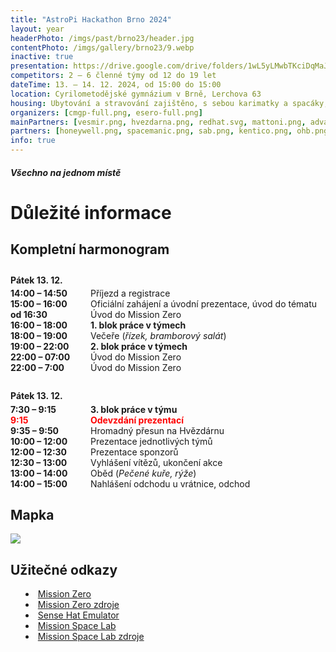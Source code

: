 ```yaml
---
title: "AstroPi Hackathon Brno 2024"
layout: year
headerPhoto: /imgs/past/brno23/header.jpg
contentPhoto: /imgs/gallery/brno23/9.webp
inactive: true
presentation: https://drive.google.com/drive/folders/1wL5yLMwbTKciDqMaJn0R0c_IPgb4GcS9?usp=sharing
competitors: 2 – 6 členné týmy od 12 do 19 let
dateTime: 13. – 14. 12. 2024, od 15:00 do 15:00
location: Cyrilometodějské gymnázium v Brně, Lerchova 63
housing: Ubytování a stravování zajištěno, s sebou karimatky a spacáky, možnost malého nákupu na místě
organizers: [cmgp-full.png, esero-full.png]
mainPartners: [vesmir.png, hvezdarna.png, redhat.svg, mattoni.png, advantech.png, mcbs.png]
partners: [honeywell.png, spacemanic.png, sab.png, kentico.png, ohb.png, jic.png, hikade.png, planetum-full.png]
info: true
---
```


##### Všechno na jednom místě
# Důležité informace

## Kompletní harmonogram

<style>
    .timetable {
        display: flex;
        width: 100%;
        flex-direction: column;
        align-items: flex-start;
        justify-content: center;
    }
    .timetable:nth-of-type(2) {
        margin: 2em 0;
    }
    .timetable-element {
        display: grid;
        grid-template-columns: 100px 1fr;
        grid-gap: 2em;
    }
    .timetable > strong {
        margin-bottom: .3em !important;
        display: block;
        font-size: var(--h4-size)
    }
    .timetable-time {
        color: var(--light-blue2);
        font-weight: bold;
    }
    .time-alert {
        font-weight: bold;
        color: red !important;
    }
    ul, ol {
        list-style-position: inside;
    }
    #content p:has(img) {
        margin: 0 auto;
    }
</style>

<div class="timetable">
    <strong>Pátek 13. 12.</strong>
    <div class="timetable-element">
        <div class="timetable-time">14:00 – 14:50</div>
        <div class="timetable-info">Příjezd a registrace</div>
    </div>
    <div class="timetable-element">
        <div class="timetable-time">15:00 – 16:00</div>
        <div class="timetable-info">Oficiální zahájení a úvodní prezentace, úvod do tématu</div>
    </div>
    <div class="timetable-element">
        <div class="timetable-time">od 16:30</div>
        <div class="timetable-info">Úvod do Mission Zero</div>
    </div>
    <div class="timetable-element">
        <div class="timetable-time">16:00 – 18:00</div>
        <div class="timetable-info"><strong>1. blok práce v týmech</strong></div>
    </div>
    <div class="timetable-element">
        <div class="timetable-time">18:00 – 19:00</div>
        <div class="timetable-info">Večeře (<em>řízek, bramborový salát</em>)</div>
    </div>
    <div class="timetable-element">
        <div class="timetable-time">19:00 – 22:00</div>
        <div class="timetable-info"><strong>2. blok práce v týmech</strong></div>
    </div>
    <div class="timetable-element">
        <div class="timetable-time">22:00 – 07:00</div>
        <div class="timetable-info">Úvod do Mission Zero</div>
    </div>
    <div class="timetable-element">
        <div class="timetable-time">22:00 – 7:00</div>
        <div class="timetable-info">Úvod do Mission Zero</div>
    </div>
</div>

<div class="timetable">
    <strong>Pátek 13. 12.</strong>
    <div class="timetable-element">
        <div class="timetable-time">7:30 – 9:15</div>
        <div class="timetable-info"><strong>3. blok práce v týmu</strong></div>
    </div>
    <div class="timetable-element time-alert">
        <div class="timetable-time">9:15</div>
        <div class="timetable-info">Odevzdání prezentací</div>
    </div>
    <div class="timetable-element">
        <div class="timetable-time">9:35 – 9:50</div>
        <div class="timetable-info">Hromadný přesun na Hvězdárnu</div>
    </div>
    <div class="timetable-element">
        <div class="timetable-time">10:00 – 12:00</div>
        <div class="timetable-info">Prezentace jednotlivých týmů</div>
    </div>
    <div class="timetable-element">
        <div class="timetable-time">12:00 – 12:30</div>
        <div class="timetable-info">Prezentace sponzorů</div>
    </div>
    <div class="timetable-element">
        <div class="timetable-time">12:30 – 13:00</div>
        <div class="timetable-info">Vyhlášení vítězů, ukončení akce</div>
    </div>
    <div class="timetable-element">
        <div class="timetable-time">13:00 – 14:00</div>
        <div class="timetable-info">Oběd (<em>Pečené kuře, rýže</em>)</div>
    </div>
    <div class="timetable-element">
        <div class="timetable-time">14:00 – 15:00</div>
        <div class="timetable-info">Nahlášení odchodu u vrátnice, odchod</div>
    </div>
</div>

## Mapka

![](/imgs/base/mapa.png)

## Užitečné odkazy

- [Mission Zero](https://astro-pi.org/mission-zero)
- [Mission Zero zdroje](https://astro-pi.org/mission-zero/resources)
- [Sense Hat Emulator](https://trinket.io/sense-hat)
- [Mission Space Lab](https://astro-pi.org/mission-space-lab/)
- [Mission Space Lab zdroje](https://astro-pi.org/mission-space-lab/resources)